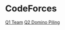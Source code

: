 # CodeForces

[Q1 Team](https://codeforces.com/problemset/problem/231/A)
[Q2 Domino Piling](https://codeforces.com/problemset/problem/50/A)
